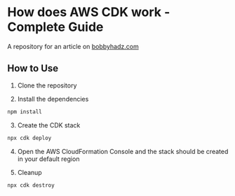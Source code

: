 # How does AWS CDK work - Complete Guide

A repository for an article on
[bobbyhadz.com](https://bobbyhadz.com/blog/how-does-aws-cdk-work)

## How to Use

1. Clone the repository

2. Install the dependencies

```bash
npm install
```

3. Create the CDK stack

```bash
npx cdk deploy
```

4. Open the AWS CloudFormation Console and the stack should be created in your
   default region

5. Cleanup

```bash
npx cdk destroy
```

